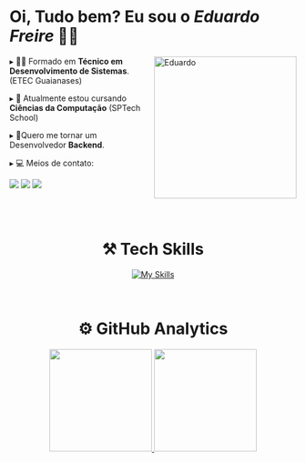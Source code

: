 <div>
  <h1 align="left">Oi, Tudo bem? Eu sou o <i>Eduardo Freire</i> 👨‍💻</h1>
  <div align="left">
      <img align="right" alt="Eduardo" height="250em" width="250em" src="https://media.discordapp.net/attachments/1012820065177043015/1241790039025913938/avatar_1.png?ex=664b7a98&is=664a2918&hm=a9e2a19010c572d840609d30be8c0eabc71a152350bbec6dfa335fe921579d04&=&format=webp&quality=lossless&width=450&height=450">
    <p> ▸ 👨‍🎓 Formado em <b>Técnico em Desenvolvimento de Sistemas</b>. (ETEC Guaianases)</p>
    <p> ▸ 📌 Atualmente estou cursando <b>Ciências da Computação</b> (SPTech School)</p>
    <p> ▸ 📌Quero me tornar um Desenvolvedor <b>Backend</b>. </p>
    <p> ▸ 💻 Meios de contato: </p>
     <div align="left">
        <a href="https://www.instagram.com/_dus0usa/" target="_blank"><img src="https://img.shields.io/badge/Instagram-E4405F?style=for-the-badge&logo=instagram&logoColor=white" target="_blank"></a>
        <a href="https://www.linkedin.com/in/edu-sousa/" target="_blank"><img src="https://img.shields.io/badge/LinkedIn-0077B5?style=for-the-badge&logo=linkedin&logoColor=white" target="_blank"></a>
        <a href="mailto:contato.edusousa1@gmail.com"><img src="https://img.shields.io/badge/-Gmail-%23333?style=for-the-badge&logo=gmail&logoColor=white" target="_blank"></a>
    </div>
  </div>
</div>

<br><br>

<div align="center">
  
  <h1> <b> ⚒ Tech Skills </b> </h1>
  
  [![My Skills](https://skillicons.dev/icons?i=js,typescript,figma,git,github,idea,java,spring,mysql,aws,nodejs,docker,php,py,r&perline=5)](https://skillicons.dev)
  
</div>

<br>

<div align="center">
  <h1> <b> ⚙️ GitHub Analytics </b> </h1>
  <a href="https://github.com/eduufreire">
  <img height="180em" src="https://github-readme-stats.vercel.app/api?username=eduufreire&show_icons=true&theme=radical&include_all_commits=true&count_private=true"/>
  <img height="180em" src="https://github-readme-stats.vercel.app/api/top-langs/?username=eduufreire&layout=compact&langs_count=7&theme=radical"/></a>
</div>
